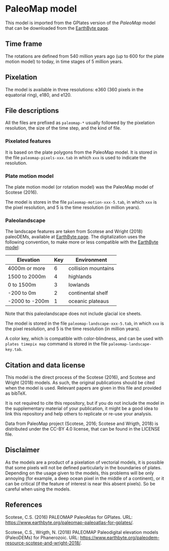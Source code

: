 # PaleoMap model

This model is imported from the GPlates version
of the *PaleoMap* model
that can be downloaded from the [EarthByte page](https://www.earthbyte.org/paleomap-paleoatlas-for-gplates/).

## Time frame

The rotations are defined from 540 million years ago
(up to 600 for the plate motion model)
to today,
in time stages of 5 million years.

## Pixelation

The model is available in three resolutions:
e360 (360 pixels in the equatorial ring),
e180,
and e120.

## File descriptions

All the files are prefixed as `paleomap-*`
usually followed by the pixelation resolution,
the size of the time step,
and the kind of file.

### Pixelated features

It is based on the plate polygons
from the PaleoMap model.
It is stored in the file `paleomap-pixels-xxx.tab`
in which `xxx` is used to indicate the resolution.

### Plate motion model

The plate motion model
(or rotation model)
was the PaleoMap model of Scotese (2016).

The model is stores in the file `paleomap-motion-xxx-5.tab`,
in which `xxx` is the pixel resolution,
and 5 is the time resolution (in million years).

### Paleolandscape

The landscape features are taken from Scotese and Wright (2018) paleoDEMs,
available at [EarthByte page](https://www.earthbyte.org/paleodem-resource-scotese-and-wright-2018/).
The digitalization uses the following convention,
to make more or less compatible with the [EarthByte model](https://github.com/js-arias/gm-earthbyte):

Elevation      | Key | Environment
-------------- | --- | -----------
4000m or more  |   6 | collision mountains
1500 to 2000m  |   4 | highlands
0 to 1500m     |   3 | lowlands
-200 to 0m     |   2 | continental shelf
-2000 to -200m |   1 | oceanic plateaus

Note that this paleolandscape does not include glacial ice sheets.

The model is stored in the file `paleomap-landscape-xxx-5.tab`,
in which `xxx` is the pixel resolution,
and 5 is the time resolution (in million years).

A color key,
which is compatible with color-blindness,
and can be used with `plates timepix map` command
is stored in the file `paleomap-landscape-key.tab`.

## Citation and data license

This model is the direct process of the Scotese (2016),
and Scotese and Wright (2018) models.
As such,
the original publications should be cited when the model is used.
Relevant papers are given in this file
and provided as bibTeX.

It is not required to cite this repository,
but if you do not include the model in the supplementary material
of your publication,
it might be a good idea to link this repository
and help others to replicate or re-use your analysis.

Data from PaleoMap project
(Scotese, 2016;
Scotese and Wrigth, 2018)
is distributed under the CC-BY 4.0 license,
that can be found in the LICENSE file.

## Disclaimer

As the models are a product of a pixelation of vectorial models,
it is possible that some pixels will not be defined
particularly in the boundaries of plates.
Depending on the usage given to the models,
this problems will be only annoying
(for example,
a deep ocean pixel in the middle of a continent),
or it can be critical
(if the feature of interest is near this absent pixels).
So be careful when using the models.

## References

Scotese, C.S.
(2016)
PALEOMAP PaleoAtlas for GPlates.
URL: <https://www.earthbyte.org/paleomap-paleoatlas-for-gplates/>.

Scotese, C.S., Wrigth, N.
(2018)
PALEOMAP Paleodigital elevation models (PaleoDEMs) for Phanerozoic.
URL: <https://www.earthbyte.org/paleodem-resource-scotese-and-wright-2018/>.
